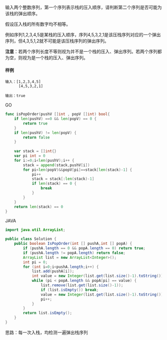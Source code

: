 输入两个整数序列，第一个序列表示栈的压入顺序，请判断第二个序列是否可能为该栈的弹出顺序。

假设压入栈的所有数字均不相等。

例如序列1,2,3,4,5是某栈的压入顺序，序列4,5,3,2,1是该压栈序列对应的一个弹出序列，但4,3,5,1,2就不可能是该压栈序列的弹出序列。

**注意**：若两个序列长度不等则视为并不是一个栈的压入、弹出序列。若两个序列都为空，则视为是一个栈的压入、弹出序列。

#### 样例

```
输入：[1,2,3,4,5]
      [4,5,3,2,1]

输出：true
```

GO

```go
func isPopOrder(pushV []int , popV []int) bool{
    if len(pushV) ==0 && len(popV) == 0 {
        return true
    }
    if len(pushV) != len(popV) {
        return false
    }
    
	var stack = []int{}
	var pi int = 0
	for i:=0;i<len(pushV);i++ {
	    stack = append(stack,pushV[i])
	    for pi<len(popV)&&popV[pi]==stack[len(stack)-1] {
	        pi++
	        stack = stack[:len(stack)-1]
	        if len(stack) == 0 {
	            break
	        }
	    }
	}
	return len(stack) == 0
}
```



JAVA

```java
import java.util.ArrayList;

public class Solution {
    public boolean IsPopOrder(int [] pushA,int [] popA) {
        if (pushA.length == 0 && popA.length == 0) return true;
        if (pushA.length != popA.length) return false;
        ArrayList list = new ArrayList<Integer>();
        int pi = 0;
        for (int i=0;i<pushA.length;i++) {
            list.add(pushA[i]);
            int value = new Integer(list.get(list.size()-1).toString());
            while (pi < popA.length && popA[pi] == value) {
                list.remove(list.get(list.size()-1));
                if (list.isEmpty()) break;
                value = new Integer(list.get(list.size()-1).toString());
                pi++;
            }
        }
        return list.isEmpty();
    }
}
```

思路：每一次入栈，均检测一遍弹出栈序列